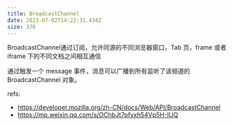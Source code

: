 ```yaml
---
title: BroadcastChannel
date: 2023-07-02T14:22:31.434Z
size: 376
---
```

BroadcastChannel通过订阅，允许同源的不同浏览器窗口，Tab 页，frame 或者 iframe 下的不同文档之间相互通信

通过触发一个 message 事件，消息可以广播到所有监听了该频道的 BroadcastChannel 对象。

refs:
- https://developer.mozilla.org/zh-CN/docs/Web/API/BroadcastChannel
- https://mp.weixin.qq.com/s/OChbJt7pfvxh54Vp5H-IUQ
